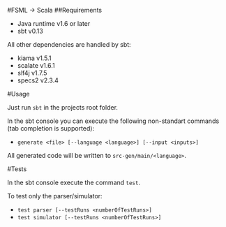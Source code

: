 #FSML → Scala
##Requirements
- Java runtime v1.6 or later
- sbt v0.13

All other dependencies are handled by sbt:
- kiama v1.5.1
- scalate v1.6.1
- slf4j v1.7.5
- specs2 v2.3.4

#Usage

Just run `sbt` in the projects root folder.

In the sbt console you can execute the following non-standart commands (tab completion is supported):
- `generate <file> [--language <language>] [--input <inputs>]`

All generated code will be written to `src-gen/main/<language>`.

#Tests

In the sbt console execute the command `test`.

To test only the parser/simulator:
- `test parser [--testRuns <numberOfTestRuns>]`
- `test simulator [--testRuns <numberOfTestRuns>]`
